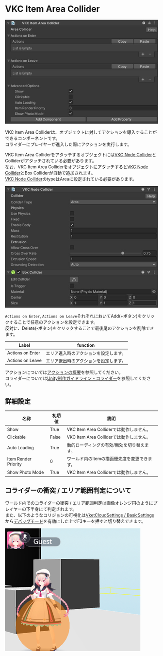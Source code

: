 # VKC Item Area Collider

![VKC Item Area Collider](img/VKCItemAreaCollider_01.jpg)

VKC Item Area Colliderは、オブジェクトに対してアクションを導入することができるコンポーネントです。<br/>
コライダーにプレイヤーが進入した際にアクションを実行します。

VKC Item Area Colliderをアタッチするオブジェクトには[VKC Node Collider](./VKCNodeCollider.md)とColliderがアタッチされている必要があります。<br>
なお、VKC Item Area Colliderをオブジェクトにアタッチすると[VKC Node Collider](./VKCNodeCollider.md)とBox Colliderが自動で追加されます。<br>
[VKC Node Collider](./VKCNodeCollider.md)のtypeはAreaに設定されている必要があります。

![VKC Node Collider](img/VKCItemAreaCollider_02.jpg)

`Actions on Enter`, `Actions on Leave`それぞれにおいてAdd(+ボタン)をクリックすることで任意のアクションを設定できます。<br>
反対に、Delete(-ボタン)をクリックすることで最後尾のアクションを削除できます。

|  Label |  function  |
| ----   | ---- |
| Actions on Enter | エリア進入時のアクションを設定します。 |
| Actions on Leave | エリア退出時のアクションを設定します。 |

アクションについては[アクションの概要](../Actions/ActionsOverview.md)を参照してください。<br>
コライダーについては[Unity制作ガイドライン - コライダー](../WorldMakingGuide/UnityGuidelines.md)を参照してください。

## 詳細設定

| 名称 | 初期値 |  説明  |
| ---- | ---- | ---- |
| Show | True | VKC Item Area Colliderでは動作しません。 |
| Clickable | False | VKC Item Area Colliderでは動作しません。 |
| Auto Loading | True | 動的ローディングの有効/無効を切り替えます。 |
| Item Render Priority | 0 | ワールド内のItemの描画優先度を変更できます。 |
| Show Photo Mode | True | VKC Item Area Colliderでは動作しません。 |

## コライダーの衝突 / エリア範囲判定について

ワールド内でのコライダーの衝突 / エリア範囲判定は画像オレンジ円のようにプレイヤーの下半身にて判定されます。<br>
また、以下のようなコリジョンの可視化は[VketCloudSettings / BasicSettings](../VketCloudSettings/BasicSettings.md)から[デバッグモード](../WorldEditingTips/DebugMode.md#f3)を有効にした上でF3キーを押すと切り替えできます。

![VKCNodeCollider_2](img/VKCItemAreaCollider_03.jpg)
